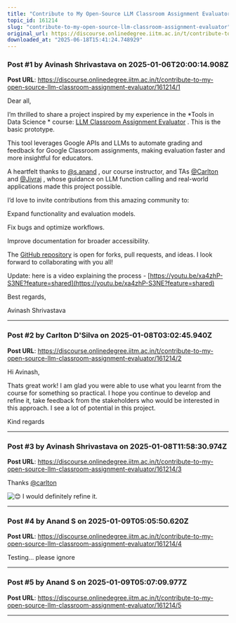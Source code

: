 ```yaml
---
title: "Contribute to My Open-Source LLM Classroom Assignment Evaluator"
topic_id: 161214
slug: "contribute-to-my-open-source-llm-classroom-assignment-evaluator"
original_url: https://discourse.onlinedegree.iitm.ac.in/t/contribute-to-my-open-source-llm-classroom-assignment-evaluator/161214
downloaded_at: "2025-06-18T15:41:24.748929"
---
```


### Post #1 by Avinash Shrivastava  on 2025-01-06T20:00:14.908Z
**Post URL**: https://discourse.onlinedegree.iitm.ac.in/t/contribute-to-my-open-source-llm-classroom-assignment-evaluator/161214/1

Dear all,

I’m thrilled to share a project inspired by my experience in the *Tools in Data Science * course:
[LLM Classroom Assignment Evaluator](https://github.com/AvinashShrivastav/LLM_Assignment_Evaluator_GoogleClassroom)
.  This is the basic prototype.

This tool leverages Google APIs and LLMs to automate grading and feedback for Google Classroom assignments, making evaluation faster and more insightful for educators.

A heartfelt thanks to
[@s.anand](/u/s.anand)
, our course instructor, and TAs
[@Carlton](/u/carlton)
 and
[@Jivraj](/u/jivraj)
, whose guidance on LLM function calling and real-world applications made this project possible.

I’d love to invite contributions from this amazing community to:

Expand functionality and evaluation models.

Fix bugs and optimize workflows.

Improve documentation for broader accessibility.

The
[GitHub repository](https://github.com/AvinashShrivastav/LLM_Assignment_Evaluator_GoogleClassroom)
 is open for forks, pull requests, and ideas. I look forward to collaborating with you all!

Update: here is a video explaining the process -
[https://youtu.be/xa4zhP-S3NE?feature=shared](https://youtu.be/xa4zhP-S3NE?feature=shared)

Best regards,

Avinash Shrivastava

---

### Post #2 by Carlton D'Silva on 2025-01-08T03:02:45.940Z
**Post URL**: https://discourse.onlinedegree.iitm.ac.in/t/contribute-to-my-open-source-llm-classroom-assignment-evaluator/161214/2

Hi Avinash,

Thats great work! I am glad you were able to use what you learnt from the course for something so practical. I hope you continue to develop and refine it, take feedback from the stakeholders who would be interested in this approach. I see a lot of potential in this project.

Kind regards

---

### Post #3 by Avinash Shrivastava  on 2025-01-08T11:58:30.974Z
**Post URL**: https://discourse.onlinedegree.iitm.ac.in/t/contribute-to-my-open-source-llm-classroom-assignment-evaluator/161214/3

Thanks
[@carlton](/u/carlton)

![:blush:](https://emoji.discourse-cdn.com/google/blush.png?v=12)
 I would definitely refine it.

---

### Post #4 by Anand S on 2025-01-09T05:05:50.620Z
**Post URL**: https://discourse.onlinedegree.iitm.ac.in/t/contribute-to-my-open-source-llm-classroom-assignment-evaluator/161214/4

Testing… please ignore

---

### Post #5 by Anand S on 2025-01-09T05:07:09.977Z
**Post URL**: https://discourse.onlinedegree.iitm.ac.in/t/contribute-to-my-open-source-llm-classroom-assignment-evaluator/161214/5



---
